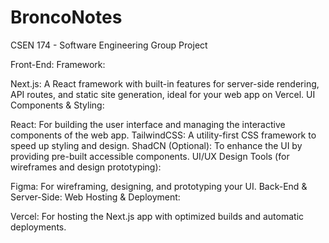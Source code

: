 # BroncoNotes
CSEN 174 - Software Engineering Group Project

Front-End:
Framework:

Next.js: A React framework with built-in features for server-side rendering, API routes, and static site generation, ideal for your web app on Vercel.
UI Components & Styling:

React: For building the user interface and managing the interactive components of the web app.
TailwindCSS: A utility-first CSS framework to speed up styling and design.
ShadCN (Optional): To enhance the UI by providing pre-built accessible components.
UI/UX Design Tools (for wireframes and design prototyping):

Figma: For wireframing, designing, and prototyping your UI.
Back-End & Server-Side:
Web Hosting & Deployment:

Vercel: For hosting the Next.js app with optimized builds and automatic deployments.
